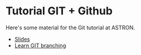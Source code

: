 # Tutorial GIT + Github
Here's some material for the Git tutorial at ASTRON.

* [Slides](https://github.com/tammojan/gitcourse/blob/master/git-slides.pdf)
* [Learn GIT branching](http://learngitbranching.js.org/)
